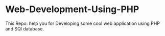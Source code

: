 # Web-Development-Using-PHP
This Repo. help you for Developing some cool web application using PHP and SQl database. 
